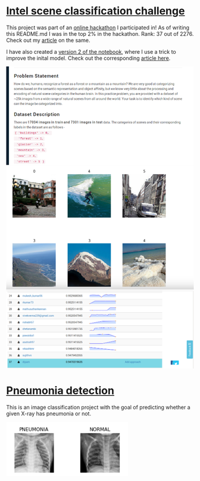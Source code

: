 # [Intel scene classification challenge](https://github.com/dipam7/fastai/blob/master/deep_learning/course1/lesson1/intel-scene-classification-challenge.ipynb)

This project was part of an [online hackathon](https://datahack.analyticsvidhya.com/contest/practice-problem-intel-scene-classification-challe/) I participated in! As of writing this README.md I was in the top 2% in the hackathon.
Rank: 37 out of 2276. Check out my [article](https://medium.com/@dipam44/my-first-deep-learning-hackathon-d98b20c5afc7) on the same.

I have also created a [version 2 of the notebook](https://github.com/dipam7/fastai/blob/master/deep_learning/course1/lesson1/intel-scene-classification-challenge-v2.ipynb), where I use a trick to improve the inital model. Check out the corresponding [article here](https://medium.com/code-heroku/how-do-pretrained-models-work-11fe2f64eaa2).

![Sample image](https://github.com/dipam7/fastai/blob/master/deep_learning/course1/lesson1/images/image_1.png)
![Sample image](https://github.com/dipam7/fastai/blob/master/deep_learning/course1/lesson1/images/image_2.png)
![Sample image](https://github.com/dipam7/fastai/blob/master/deep_learning/course1/lesson1/images/image_3.png)

# [Pneumonia detection](https://github.com/dipam7/fastai/blob/master/deep_learning/course1/lesson1/pneumonia_detection.ipynb)

This is an image classification project with the goal of predicting whether a given X-ray has pneumonia or not.

![Sample image](https://github.com/dipam7/fastai/blob/master/deep_learning/course1/lesson1/images/image_4.png)
